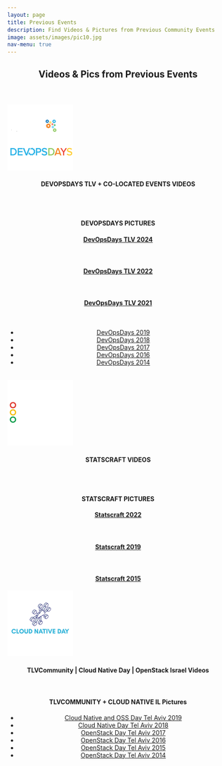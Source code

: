 ```yaml
---
layout: page
title: Previous Events
description: Find Videos & Pictures from Previous Community Events
image: assets/images/pic10.jpg
nav-menu: true
---
```


<!-- Main -->
 <div id="main" class="alt">
    
<!-- One -->
<section id="one">
        <div class="inner">
            <header class="major">
                <h1>Videos & Pics from Previous Events</h1>
            </header>
            <!-- DEVOPSDAYS Tel Aviv Ongoing -->
            <img src="/assets/images/devopsdays-SQ.png" width="150" alt="DevOpsDays">
            <div class="box">
                <div class="row" style="text-align: center;">
                    <h4><span class="icon fa-video-camera"></span> DEVOPSDAYS TLV + CO-LOCATED EVENTS VIDEOS</h4>
                    <br/>
                    <script src="https://static.elfsight.com/platform/platform.js" async></script>
                    <div class="elfsight-app-1501873f-a705-4e3b-95e4-b207e742f3c9" data-elfsight-app-lazy></div>
                </div>
                <br/>
            </div>
                <div class="row" style="text-align: center;">
                <h4><span class="icon fa-camera-retro"></span> DEVOPSDAYS PICTURES</h4>
                </div>
                <div class="row" style="text-align: center;"> 
                    <h4><a href="https://photos.google.com/share/AF1QipOpUTN9sigVsGqRXhu9q0iFwhh_1tx5079duMT2nO8Gf68YdvpcwSs17Io37QNsTQ?key=OEttZkRtbjRiS29vNklmeHRuN08tVkk1cFc5dkhn" target="_blank">
                            <span class="icon fa-camera-retro"></span> DevOpsDays TLV 2024
                        </a></h4>&nbsp;<h4>
                        <a href="https://rtfmp.lease/devopsdaystlv-2022-photos" target="_blank">
                            <span class="icon fa-camera-retro"></span> DevOpsDays TLV 2022
                        </a>
                    </h4>&nbsp;<h4>
                        <a href="https://photos.app.goo.gl/EiUmrW4QwigR1oQ27" target="_blank">
                            <span class="icon fa-camera-retro"></span> DevOpsDays TLV 2021
                        </a>
                    </h4>
                </div>
<br/>
                <div class="row" style="text-align: center;">
                    <ul class="icons">
                        <li><span class="icon fa-smile-o"></span> <a href="https://photos.google.com/u/1/share/AF1QipPUaxMui5bLi5I9NNJ_LXLSCtYqF0QCYD_Xwu2WXjRKLJCOdkNOI0eCu7ph0nwsXA?key=X2FXbzRXaXNIN3Nabk9IM21TY0ZYeDVpZ2NUZi1n" target="_blank">DevOpsDays 2019</a></li>
                        <li><span class="icon fa-star"></span> <a href="https://photos.google.com/u/1/share/AF1QipOi37lys5fOHziSrw7l-p5b4wa9m6UiTTgAhEioBBI-40NbSJVlN2gwloq8ekidww?key=ZktvaEZyTUkzVUt0MzFqX2RPY1JGaGMzT2duN2Zn" target="_blank">DevOpsDays 2018</a></li>
                        <li><span class="icon fa-fire"></span> <a href="https://photos.google.com/u/3/share/AF1QipPFd9YVSwBkMq06sk6QbU8tg0IwiwU8SB9hCau7eH2pNVYGd3vzfyMeK1U1UrovFw?key=N3ZDNXRYZ0ZhVmwyQWY4STVpRFBhaVB4enM5MzBn" target="_blank">DevOpsDays 2017</a></li>
                        <li><span class="icon fa-heart"></span> <a href="https://photos.google.com/u/3/share/AF1QipM5Zk63YXq57EmpWoPIAEbTZcuZOXAS0LB2eHCyRAfFCU72Z7-2QGNCK6dFYyxFkA?key=LXgxVHFaQy03YnJFdDkyT3pqX05Ya0I5VTM1aTNR" target="_blank">DevOpsDays 2016</a></li>
                        <li><span class="icon fa-cog"></span> <a href="https://photos.google.com/u/1/album/AF1QipNWLYZEFTHcNpBfJufCsyiVGUnjrt3SgNLSvnyJ" target="_blank">DevOpsDays 2014</a></li>
                    </ul>
                </div>
                <br/>
            <!-- Statscraft Tel Aviv -->
            <img src="/assets/images/statscraft-SQ.png" width="150" alt="Statscraft">
            <div class="box">
                <div class="row" style="text-align: center;">
                    <h4><span class="icon fa-video-camera"></span> STATSCRAFT VIDEOS</h4>
                    <br/>
                    <script src="https://static.elfsight.com/platform/platform.js" async></script>
                    <div class="elfsight-app-1c704def-3ec1-4e5e-b630-3ecfe362c7a0" data-elfsight-app-lazy></div>
                </div>
                <br/>
                </div>
                <div class="row" style="text-align: center;">
                    <h4><span class="icon fa-camera-retro"></span> STATSCRAFT PICTURES</h4>
                    </div>
                    <div class="row" style="text-align: center;"> 
                    <h4>
                        <a href="https://www.facebook.com/media/set/?set=a.7750540041682996&type=3" target="_blank">
                            <span class="icon fa-camera-retro"></span> Statscraft 2022
                        </a>
                    </h4>&nbsp;<h4>
                        <a href="https://www.facebook.com/media/set/?set=a.2638884022848649&type=3" target="_blank">
                            <span class="icon fa-camera-retro"></span> Statscraft 2019
                        </a>
                    </h4>&nbsp;<h4>
                        <a href="https://www.facebook.com/media/set/?set=a.884839651586437&type=3" target="_blank">
                            <span class="icon fa-camera-retro"></span> Statscraft 2015
                        </a>
                    </h4>
                </div>
            <!-- Cloud Native + TLVCommunity -->
            <img src="/assets/images/cloudnative-SQ.png" width="150" alt="Cloud Native">
            <div class="box">
                <div class="row" style="text-align: center;">
                    <h4><span class="icon fa-video-camera"></span> TLVCommunity | Cloud Native Day | OpenStack Israel Videos</h4>
                    <script src="https://static.elfsight.com/platform/platform.js" async></script>
                    <div class="elfsight-app-783a0426-6754-4211-8292-021bd98a6c7b" data-elfsight-app-lazy></div>
                </div>
<br/> 
    </div>
            <div class="row" style="text-align: center;"> 
                <h4 id="stream"><span class="icon fa-camera-retro"></span> TLVCOMMUNITY + CLOUD NATIVE IL Pictures</h4>
            </div>
            <div class="row" style="text-align: center;"> 
                <ul class="icons">
                    <li>
                        <span class="icon fa-smile-o"></span> 
                        <a href="https://photos.google.com/u/1/share/AF1QipOqO2xpMomL_qnzbnGRc8o86E9-fZe_qR9HtPLxAt8lPBanXkIkYEGyQfL1e-eeKA?key=UEU4UUNmdjdjcmhLVXE1bFVsWWJUcWhLV3k3anR3" target="_blank">
                            Cloud Native and OSS Day Tel Aviv 2019
                        </a>
                    </li>
                    <li>
                        <span class="icon fa-star"></span> 
                        <a href="https://photos.google.com/u/4/share/AF1QipMvguSJe_8ubACkriI8BYtpYCw-Bnov6oVEOxWe52Mjhvk6ZLfZMkNHxxcnCC_HOg?key=QkFPNlR4Q2xoVm1pcl84elpxMUpKRXBlZFBBUU5B" target="_blank">
                            Cloud Native Day Tel Aviv 2018
                        </a>
                    </li>
                    <li>
                        <span class="icon fa-fire"></span> 
                        <a href="https://photos.google.com/u/5/share/AF1QipNATFNzlPt3jgogv-V5053jpk6dVaRE66YkpWjKh72yT0liH7c9ZPbvBbGMe2cRjg?key=TFhvZTdOLU5Mdm9NMk1ZUkNyZlc2Y01YUlBIZVl3" target="_blank">
                            OpenStack Day Tel Aviv 2017
                        </a>
                    </li>
                    <li>
                        <span class="icon fa-heart"></span> 
                        <a href="https://photos.google.com/u/5/share/AF1QipNupkVAR4qo-7fEf2YytfhNjDeN0ccXQ7wRY1AnAW5iBvh8zKJ1HoB4W9WR119dnA?key=NjVlZHBYeXFpUkhPbjUyU2NUYmsxY1VxSHUxNGlR" target="_blank">
                            OpenStack Day Tel Aviv 2016
                        </a>
                    </li>
                    <li>
                        <span class="icon fa-cog"></span> 
                        <a href="https://photos.google.com/u/5/share/AF1QipNkDI2u05uxOQ4c2bnLVKWz_35zb5jlY4y5gVqnqPCC2up8qjIuBOoCEu-67MIeTA?key=OHN1akx4Y196eC1QSXpoRXFDSERlZU9oLXlEOHBn" target="_blank">
                            OpenStack Day Tel Aviv 2015
                        </a>
                    </li>
                    <li>
                        <span class="icon fa-diamond"></span> 
                        <a href="https://photos.google.com/u/5/album/AF1QipPuzenOb9gZhqL3J_gIL6rrSwKeaXahEOgkI7lx" target="_blank">
                            OpenStack Day Tel Aviv 2014
                        </a>
                    </li>
                </ul>
            </div>
    </div>
    </section>
    </div>